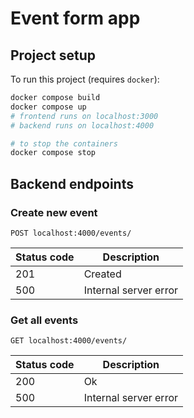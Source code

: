 # Event form app

## Project setup

To run this project (requires `docker`): 
```bash
docker compose build
docker compose up
# frontend runs on localhost:3000
# backend runs on localhost:4000

# to stop the containers
docker compose stop
```

## Backend endpoints
### Create new event

```
POST localhost:4000/events/
```

| Status code | Description |
| ----------- | ----------- |
| 201 | Created |
| 500 | Internal server error |


### Get all events

```
GET localhost:4000/events/
```

| Status code | Description |
| ----------- | ----------- |
| 200 | Ok |
| 500 | Internal server error |
